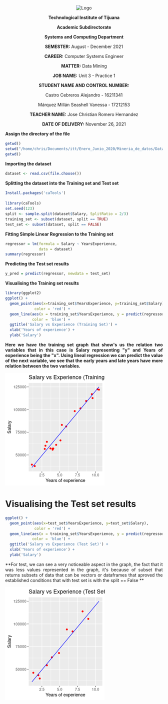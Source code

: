 <div align="center">
<img alt="Logo" src="https://www.tijuana.tecnm.mx/wp-content/themes/tecnm/images/logo_TECT.png" width=250 height=250>
</p>

**Technological Institute of Tijuana** 

**Academic Subdirectorate** 

**Systems and Computing Department** 

**SEMESTER:** 
August - December 2021

**CAREER:** 
Computer Systems Engineer

**MATTER:** 
Data Mining

**JOB NAME:** 
Unit 3 - Practice 1

**STUDENT NAME AND CONTROL NUMBER:** 


Castro Cebreros Alejandro - 16211341 

Márquez Millán Seashell Vanessa - 17212153

**TEACHER NAME:** 
Jose Christian Romero Hernandez

**DATE OF DELIVERY:** 
November 26, 2021

</div>

<div align="Justify">

**Assign the directory of the file**

```R 
getwd()
setwd("/home/chris/Documents/itt/Enero_Junio_2020/Mineria_de_datos/DataMining/MachineLearning/SimpleLinearRegression")
getwd()
```

**Importing the dataset**

```R 
dataset <- read.csv(file.choose())
```

**Splitting the dataset into the Training set and Test set**

```R 
Install.packages('caTools') 

library(caTools)
set.seed(123)
split <- sample.split(dataset$Salary, SplitRatio = 2/3)
training_set <- subset(dataset, split == TRUE)
test_set <- subset(dataset, split == FALSE)
```

**Fitting Simple Linear Regression to the Training set**

```R 
regressor = lm(formula = Salary ~ YearsExperience,
               data = dataset)
summary(regressor)
```

**Predicting the Test set results**

```R 
y_pred = predict(regressor, newdata = test_set)
```

**Visualising the Training set results**

```R 
library(ggplot2)
ggplot() +
  geom_point(aes(x=training_set$YearsExperience, y=training_set$Salary),
             color = 'red') +
  geom_line(aes(x = training_set$YearsExperience, y = predict(regressor, newdata = training_set)),
            color = 'blue') +
  ggtitle('Salary vs Experience (Training Set)') +
  xlab('Years of experience') +
  ylab('Salary')
```

**Here we have the training set graph that show's us the relation two variables that in this case is Salary representing "y" and Years of experience being the "x". Using lineal regression we can predict the value of the next variable, we see that the early years and late years have more relation between the two  variables.**
<p >
  <img alt="Unit-3" src="./P1graph1.png" >
</p>


# Visualising the Test set results

```R 
ggplot() +
  geom_point(aes(x=test_set$YearsExperience, y=test_set$Salary),
             color = 'red') +
  geom_line(aes(x = training_set$YearsExperience, y = predict(regressor, newdata = training_set)),
            color = 'blue') +
  ggtitle('Salary vs Experience (Test Set)') +
  xlab('Years of experience') +
  ylab('Salary')
```

**For test, we can see a very noticeable aspect in the graph, the fact that it was less values represented in the graph, it's because of subset that returns subsets of data that can be vectors or dataframes that aproved the established conditions that with test set is with the split == False **
<p >
  <img alt="Unit-3" src="./P1graph2.png" >
</p>



